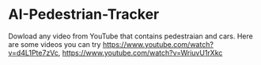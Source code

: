 # AI-Pedestrian-Tracker
Dowload any video from YouTube that contains pedestraian and cars.
Here are some videos you can try
https://www.youtube.com/watch?v=d4L1Pte7zVc,
https://www.youtube.com/watch?v=WriuvU1rXkc
